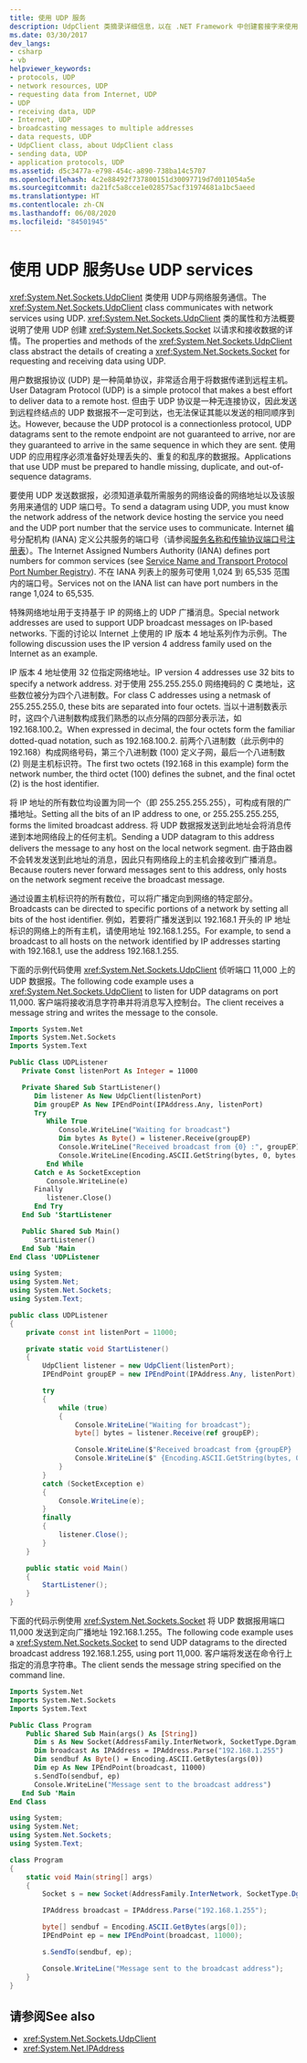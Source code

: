 ```yaml
---
title: 使用 UDP 服务
description: UdpClient 类摘录详细信息，以在 .NET Framework 中创建套接字来使用 UDP 请求和接收数据。
ms.date: 03/30/2017
dev_langs:
- csharp
- vb
helpviewer_keywords:
- protocols, UDP
- network resources, UDP
- requesting data from Internet, UDP
- UDP
- receiving data, UDP
- Internet, UDP
- broadcasting messages to multiple addresses
- data requests, UDP
- UdpClient class, about UdpClient class
- sending data, UDP
- application protocols, UDP
ms.assetid: d5c3477a-e798-454c-a890-738ba14c5707
ms.openlocfilehash: 4c2e88492f737800151d30097719d7d011054a5e
ms.sourcegitcommit: da21fc5a8cce1e028575acf31974681a1bc5aeed
ms.translationtype: HT
ms.contentlocale: zh-CN
ms.lasthandoff: 06/08/2020
ms.locfileid: "84501945"
---
```

# <a name="use-udp-services"></a><span data-ttu-id="13ea2-103">使用 UDP 服务</span><span class="sxs-lookup"><span data-stu-id="13ea2-103">Use UDP services</span></span>

<span data-ttu-id="13ea2-104"><xref:System.Net.Sockets.UdpClient> 类使用 UDP与网络服务通信。</span><span class="sxs-lookup"><span data-stu-id="13ea2-104">The <xref:System.Net.Sockets.UdpClient> class communicates with network services using UDP.</span></span> <span data-ttu-id="13ea2-105"><xref:System.Net.Sockets.UdpClient> 类的属性和方法概要说明了使用 UDP 创建 <xref:System.Net.Sockets.Socket> 以请求和接收数据的详情。</span><span class="sxs-lookup"><span data-stu-id="13ea2-105">The properties and methods of the <xref:System.Net.Sockets.UdpClient> class abstract the details of creating a <xref:System.Net.Sockets.Socket> for requesting and receiving data using UDP.</span></span>

<span data-ttu-id="13ea2-106">用户数据报协议 (UDP) 是一种简单协议，非常适合用于将数据传递到远程主机。</span><span class="sxs-lookup"><span data-stu-id="13ea2-106">User Datagram Protocol (UDP) is a simple protocol that makes a best effort to deliver data to a remote host.</span></span> <span data-ttu-id="13ea2-107">但由于 UDP 协议是一种无连接协议，因此发送到远程终结点的 UDP 数据报不一定可到达，也无法保证其能以发送的相同顺序到达。</span><span class="sxs-lookup"><span data-stu-id="13ea2-107">However, because the UDP protocol is a connectionless protocol, UDP datagrams sent to the remote endpoint are not guaranteed to arrive, nor are they guaranteed to arrive in the same sequence in which they are sent.</span></span> <span data-ttu-id="13ea2-108">使用 UDP 的应用程序必须准备好处理丢失的、重复的和乱序的数据报。</span><span class="sxs-lookup"><span data-stu-id="13ea2-108">Applications that use UDP must be prepared to handle missing, duplicate, and out-of-sequence datagrams.</span></span>

<span data-ttu-id="13ea2-109">要使用 UDP 发送数据报，必须知道承载所需服务的网络设备的网络地址以及该服务用来通信的 UDP 端口号。</span><span class="sxs-lookup"><span data-stu-id="13ea2-109">To send a datagram using UDP, you must know the network address of the network device hosting the service you need and the UDP port number that the service uses to communicate.</span></span> <span data-ttu-id="13ea2-110">Internet 编号分配机构 (IANA) 定义公共服务的端口号（请参阅[服务名称和传输协议端口号注册表](https://www.iana.org/assignments/service-names-port-numbers/service-names-port-numbers.xhtml)）。</span><span class="sxs-lookup"><span data-stu-id="13ea2-110">The Internet Assigned Numbers Authority (IANA) defines port numbers for common services (see [Service Name and Transport Protocol Port Number Registry](https://www.iana.org/assignments/service-names-port-numbers/service-names-port-numbers.xhtml)).</span></span> <span data-ttu-id="13ea2-111">不在 IANA 列表上的服务可使用 1,024 到 65,535 范围内的端口号。</span><span class="sxs-lookup"><span data-stu-id="13ea2-111">Services not on the IANA list can have port numbers in the range 1,024 to 65,535.</span></span>

<span data-ttu-id="13ea2-112">特殊网络地址用于支持基于 IP 的网络上的 UDP 广播消息。</span><span class="sxs-lookup"><span data-stu-id="13ea2-112">Special network addresses are used to support UDP broadcast messages on IP-based networks.</span></span> <span data-ttu-id="13ea2-113">下面的讨论以 Internet 上使用的 IP 版本 4 地址系列作为示例。</span><span class="sxs-lookup"><span data-stu-id="13ea2-113">The following discussion uses the IP version 4 address family used on the Internet as an example.</span></span>

<span data-ttu-id="13ea2-114">IP 版本 4 地址使用 32 位指定网络地址。</span><span class="sxs-lookup"><span data-stu-id="13ea2-114">IP version 4 addresses use 32 bits to specify a network address.</span></span> <span data-ttu-id="13ea2-115">对于使用 255.255.255.0 网络掩码的 C 类地址，这些数位被分为四个八进制数。</span><span class="sxs-lookup"><span data-stu-id="13ea2-115">For class C addresses using a netmask of 255.255.255.0, these bits are separated into four octets.</span></span> <span data-ttu-id="13ea2-116">当以十进制数表示时，这四个八进制数构成我们熟悉的以点分隔的四部分表示法，如 192.168.100.2。</span><span class="sxs-lookup"><span data-stu-id="13ea2-116">When expressed in decimal, the four octets form the familiar dotted-quad notation, such as 192.168.100.2.</span></span> <span data-ttu-id="13ea2-117">前两个八进制数（此示例中的 192.168）构成网络号码，第三个八进制数 (100) 定义子网，最后一个八进制数 (2) 则是主机标识符。</span><span class="sxs-lookup"><span data-stu-id="13ea2-117">The first two octets (192.168 in this example) form the network number, the third octet (100) defines the subnet, and the final octet (2) is the host identifier.</span></span>

<span data-ttu-id="13ea2-118">将 IP 地址的所有数位均设置为同一个（即 255.255.255.255），可构成有限的广播地址。</span><span class="sxs-lookup"><span data-stu-id="13ea2-118">Setting all the bits of an IP address to one, or 255.255.255.255, forms the limited broadcast address.</span></span> <span data-ttu-id="13ea2-119">将 UDP 数据报发送到此地址会将消息传递到本地网络段上的任何主机。</span><span class="sxs-lookup"><span data-stu-id="13ea2-119">Sending a UDP datagram to this address delivers the message to any host on the local network segment.</span></span> <span data-ttu-id="13ea2-120">由于路由器不会转发发送到此地址的消息，因此只有网络段上的主机会接收到广播消息。</span><span class="sxs-lookup"><span data-stu-id="13ea2-120">Because routers never forward messages sent to this address, only hosts on the network segment receive the broadcast message.</span></span>

<span data-ttu-id="13ea2-121">通过设置主机标识符的所有数位，可以将广播定向到网络的特定部分。</span><span class="sxs-lookup"><span data-stu-id="13ea2-121">Broadcasts can be directed to specific portions of a network by setting all bits of the host identifier.</span></span> <span data-ttu-id="13ea2-122">例如，若要将广播发送到以 192.168.1 开头的 IP 地址标识的网络上的所有主机，请使用地址 192.168.1.255。</span><span class="sxs-lookup"><span data-stu-id="13ea2-122">For example, to send a broadcast to all hosts on the network identified by IP addresses starting with 192.168.1, use the address 192.168.1.255.</span></span>

<span data-ttu-id="13ea2-123">下面的示例代码使用 <xref:System.Net.Sockets.UdpClient> 侦听端口 11,000 上的 UDP 数据报。</span><span class="sxs-lookup"><span data-stu-id="13ea2-123">The following code example uses a <xref:System.Net.Sockets.UdpClient> to listen for UDP datagrams on port 11,000.</span></span> <span data-ttu-id="13ea2-124">客户端将接收消息字符串并将消息写入控制台。</span><span class="sxs-lookup"><span data-stu-id="13ea2-124">The client receives a message string and writes the message to the console.</span></span>

```vb
Imports System.Net
Imports System.Net.Sockets
Imports System.Text

Public Class UDPListener
   Private Const listenPort As Integer = 11000

   Private Shared Sub StartListener()
      Dim listener As New UdpClient(listenPort)
      Dim groupEP As New IPEndPoint(IPAddress.Any, listenPort)
      Try
         While True
            Console.WriteLine("Waiting for broadcast")
            Dim bytes As Byte() = listener.Receive(groupEP)
            Console.WriteLine("Received broadcast from {0} :", groupEP)
            Console.WriteLine(Encoding.ASCII.GetString(bytes, 0, bytes.Length))
         End While
      Catch e As SocketException
         Console.WriteLine(e)
      Finally
         listener.Close()
      End Try
   End Sub 'StartListener

   Public Shared Sub Main()
      StartListener()
   End Sub 'Main
End Class 'UDPListener
```

```csharp
using System;
using System.Net;
using System.Net.Sockets;
using System.Text;

public class UDPListener
{
    private const int listenPort = 11000;

    private static void StartListener()
    {
        UdpClient listener = new UdpClient(listenPort);
        IPEndPoint groupEP = new IPEndPoint(IPAddress.Any, listenPort);

        try
        {
            while (true)
            {
                Console.WriteLine("Waiting for broadcast");
                byte[] bytes = listener.Receive(ref groupEP);

                Console.WriteLine($"Received broadcast from {groupEP} :");
                Console.WriteLine($" {Encoding.ASCII.GetString(bytes, 0, bytes.Length)}");
            }
        }
        catch (SocketException e)
        {
            Console.WriteLine(e);
        }
        finally
        {
            listener.Close();
        }
    }

    public static void Main()
    {
        StartListener();
    }
}
```

<span data-ttu-id="13ea2-125">下面的代码示例使用 <xref:System.Net.Sockets.Socket> 将 UDP 数据报用端口 11,000 发送到定向广播地址 192.168.1.255。</span><span class="sxs-lookup"><span data-stu-id="13ea2-125">The following code example uses a <xref:System.Net.Sockets.Socket> to send UDP datagrams to the directed broadcast address 192.168.1.255, using port 11,000.</span></span> <span data-ttu-id="13ea2-126">客户端将发送在命令行上指定的消息字符串。</span><span class="sxs-lookup"><span data-stu-id="13ea2-126">The client sends the message string specified on the command line.</span></span>

```vb
Imports System.Net
Imports System.Net.Sockets
Imports System.Text

Public Class Program
    Public Shared Sub Main(args() As [String])
      Dim s As New Socket(AddressFamily.InterNetwork, SocketType.Dgram, ProtocolType.Udp)
      Dim broadcast As IPAddress = IPAddress.Parse("192.168.1.255")
      Dim sendbuf As Byte() = Encoding.ASCII.GetBytes(args(0))
      Dim ep As New IPEndPoint(broadcast, 11000)
      s.SendTo(sendbuf, ep)
      Console.WriteLine("Message sent to the broadcast address")
   End Sub 'Main
End Class
```

```csharp
using System;
using System.Net;
using System.Net.Sockets;
using System.Text;

class Program
{
    static void Main(string[] args)
    {
        Socket s = new Socket(AddressFamily.InterNetwork, SocketType.Dgram, ProtocolType.Udp);

        IPAddress broadcast = IPAddress.Parse("192.168.1.255");

        byte[] sendbuf = Encoding.ASCII.GetBytes(args[0]);
        IPEndPoint ep = new IPEndPoint(broadcast, 11000);

        s.SendTo(sendbuf, ep);

        Console.WriteLine("Message sent to the broadcast address");
    }
}
```

## <a name="see-also"></a><span data-ttu-id="13ea2-127">请参阅</span><span class="sxs-lookup"><span data-stu-id="13ea2-127">See also</span></span>

- <xref:System.Net.Sockets.UdpClient>
- <xref:System.Net.IPAddress>
